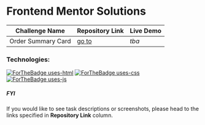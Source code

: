 # Frontend Mentor Solutions

|Challenge Name               |Repository Link                            | Live Demo    |
|-----------------------------|-------------------------------------------| ------------ |
|Order Summary Card           |<a href="https://git.io/J1Czb">go to</a>   | <i>tba</i>   |

### Technologies:
[![ForTheBadge uses-html](http://ForTheBadge.com/images/badges/uses-html.svg)](http://ForTheBadge.com)  [![ForTheBadge uses-css](http://ForTheBadge.com/images/badges/uses-css.svg)](http://ForTheBadge.com)  [![ForTheBadge uses-js](http://ForTheBadge.com/images/badges/uses-js.svg)](http://ForTheBadge.com)


##### FYI
If you would like to see task descriptions or screenshots, please head to the links specified in <b>Repository Link</b> column.
